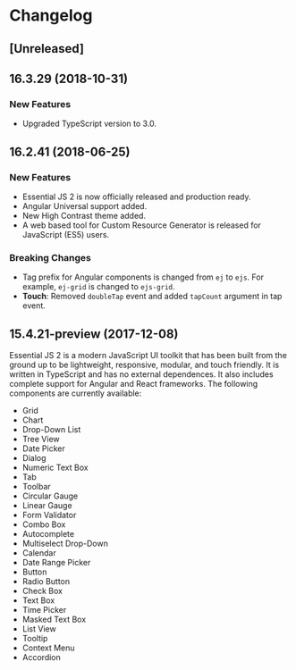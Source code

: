 # Changelog

## [Unreleased]

## 16.3.29 (2018-10-31)

### New Features

- Upgraded TypeScript version to 3.0.

## 16.2.41 (2018-06-25)

### New Features

- Essential JS 2 is now officially released and production ready.
- Angular Universal support added.
- New High Contrast theme added.
- A web based tool for Custom Resource Generator is released for JavaScript (ES5) users.

### Breaking Changes
 
- Tag prefix for Angular components is changed from `ej` to `ejs`. For example, `ej-grid` is changed to `ejs-grid`.
- **Touch**: Removed `doubleTap` event and added `tapCount` argument in tap event.

## 15.4.21-preview (2017-12-08)

Essential JS 2 is a modern JavaScript UI toolkit that has been built from the ground up to be lightweight, responsive, modular, and touch friendly. It is written in TypeScript and has no external dependences. It also includes complete support for Angular and React frameworks. The following components are currently available:

- Grid
- Chart
- Drop-Down List
- Tree View
- Date Picker
- Dialog
- Numeric Text Box
- Tab
- Toolbar
- Circular Gauge
- Linear Gauge
- Form Validator
- Combo Box
- Autocomplete
- Multiselect Drop-Down
- Calendar
- Date Range Picker
- Button
- Radio Button
- Check Box
- Text Box
- Time Picker
- Masked Text Box
- List View
- Tooltip
- Context Menu
- Accordion